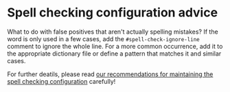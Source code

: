 # Spell checking configuration advice

What to do with false positives that aren't actually spelling mistakes? If the word is only used in a few cases, add the `#spell-check-ignore-line` comment to ignore the whole line. For a more common occurrence, add it to the appropriate dictionary file or define a pattern that matches it and similar cases.

For further deatils, please read [our recommendations for maintaining the spell checking configuration](https://github.com/Lombiq/GitHub-Actions/blob/dev/Docs/SpellCheckingConfiguration.md) carefully!